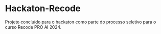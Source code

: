 # Hackaton-Recode
Projeto concluído para o hackaton como parte do processo seletivo para o curso Recode PRO AI 2024.
